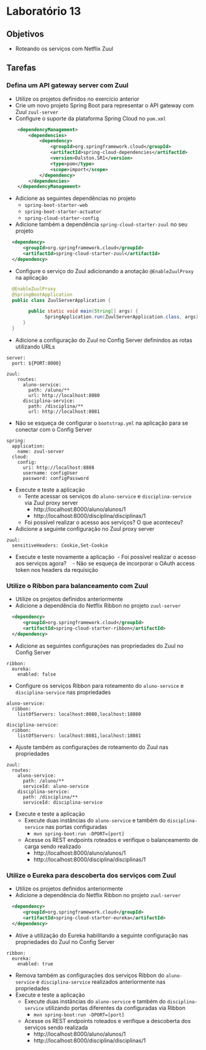 # Laboratório 13

## Objetivos
- Roteando os serviços com Netflix Zuul

## Tarefas

### Defina um API gateway server com Zuul
- Utilize os projetos definidos no exercício anterior
- Crie um novo projeto Spring Boot para representar o API gateway com Zuul `zuul-server`
- Configure o suporte da plataforma Spring Cloud no `pom.xml`
```xml
    <dependencyManagement>
        <dependencies>
            <dependency>
                <groupId>org.springframework.cloud</groupId>
                <artifactId>spring-cloud-dependencies</artifactId>
                <version>Dalston.SR1</version>
                <type>pom</type>
                <scope>import</scope>
            </dependency>
        </dependencies>
    </dependencyManagement>
```
- Adicione as seguintes dependências no projeto
  - `spring-boot-starter-web`
  - `spring-boot-starter-actuator`
  - `spring-cloud-starter-config`
- Adicione também a dependência `spring-cloud-starter-zuul` no seu projeto
```xml
  <dependency>
      <groupId>org.springframework.cloud</groupId>
      <artifactId>spring-cloud-starter-zuul</artifactId>
  </dependency>
```
- Configure o serviço do Zuul adicionando a anotação `@EnableZuulProxy` na aplicação
```java
  @EnableZuulProxy
  @SpringBootApplication
  public class ZuulServerApplication {

	    public static void main(String[] args) {
		      SpringApplication.run(ZuulServerApplication.class, args);
      }
  }
```
- Adicione a configuração do Zuul no Config Server definindos as rotas utilizando URLs
```
server:
  port: ${PORT:8000}

zuul:
    routes:
      aluno-service:
        path: /aluno/**
        url: http://localhost:8080
      disciplina-service:
        path: /disciplina/**
        url: http://localhost:8081  
```
- Não se esqueça de configurar o `bootstrap.yml` na aplicação para se conectar com o Config Server
```
spring:
  application:
    name: zuul-server
  cloud:
    config:
      uri: http://localhost:8888
      username: configUser
      password: configPassword
```
- Execute e teste a aplicação
  - Tente acessar os serviços do `aluno-service` e `disciplina-service` via Zuul proxy server
    - http://localhost:8000/aluno/alunos/1
    - http://localhost:8000/disciplina/disciplinas/1
  - Foi possível realizar o acesso aos serviços? O que aconteceu?
- Adicione a seguinte configuração no Zuul proxy server
```
zuul:
  sensitiveHeaders: Cookie,Set-Cookie
```
- Execute e teste novamente a aplicação
  - Foi possível realizar o acesso aos serviços agora? 
    - Não se esqueça de incorporar o OAuth access token nos headers da requisição


### Utilize o Ribbon para balanceamento com Zuul
- Utilize os projetos definidos anteriormente
- Adicione a dependência do Netflix Ribbon no projeto `zuul-server`
```xml
  <dependency>
      <groupId>org.springframework.cloud</groupId>
      <artifactId>spring-cloud-starter-ribbon</artifactId>
  </dependency>
```
- Adicione as seguintes configurações nas propriedades do Zuul no Config Server
```
ribbon:
  eureka:
    enabled: false
```
- Configure os serviços Ribbon para roteamento do `aluno-service` e `disciplina-service` nas propriedades
```
aluno-service:
  ribbon:
    listOfServers: localhost:8080,localhost:18080

disciplina-service:
  ribbon:
    listOfServers: localhost:8081,localhost:18081
```    
- Ajuste também as configurações de roteamento do Zuul nas propriedades
```
zuul:
  routes:
    aluno-service:
      path: /aluno/**
      serviceId: aluno-service
    disciplina-service:
      path: /disciplina/**
      serviceId: disciplina-service
```
- Execute e teste a aplicação
  - Execute duas instâncias do `aluno-service` e também do `disciplina-service` nas portas configuradas
    - `mvn spring-boot:run -DPORT=[port]`
  - Acesse os REST endpoints roteados e verifique o balanceamento de carga sendo realizado
    - http://localhost:8000/aluno/alunos/1
    - http://localhost:8000/disciplina/disciplinas/1

### Utilize o Eureka para descoberta dos serviços com Zuul
- Utilize os projetos definidos anteriormente
- Adicione a dependência do Netflix Ribbon no projeto `zuul-server`
```xml
  <dependency>
      <groupId>org.springframework.cloud</groupId>
      <artifactId>spring-cloud-starter-eureka</artifactId>
  </dependency>
```
- Ative a utilização do Eureka habilitando a seguinte configuração nas propriedades do Zuul no Config Server
```
ribbon:
  eureka:
    enabled: true
```
- Remova também as configurações dos serviços Ribbon do `aluno-service` e `disciplina-service` realizados anteriormente nas propriedades
- Execute e teste a aplicação
  - Execute duas instâncias do `aluno-service` e também do `disciplina-service` utilizando portas diferentes da configuradas via Ribbon
    - `mvn spring-boot:run -DPORT=[port]`
  - Acesse os REST endpoints roteados e verifique a descoberta dos serviços sendo realizada
    - http://localhost:8000/aluno/alunos/1
    - http://localhost:8000/disciplina/disciplinas/1  
